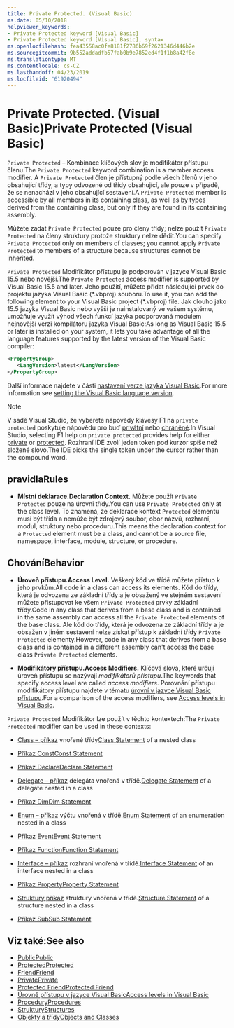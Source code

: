 ```yaml
---
title: Private Protected. (Visual Basic)
ms.date: 05/10/2018
helpviewer_keywords:
- Private Protected keyword [Visual Basic]
- Private Protected keyword [Visual Basic], syntax
ms.openlocfilehash: fea43558ac0fe8181f2786b69f2621346d446b2e
ms.sourcegitcommit: 9b552addadfb57fab0b9e7852ed4f1f1b8a42f8e
ms.translationtype: MT
ms.contentlocale: cs-CZ
ms.lasthandoff: 04/23/2019
ms.locfileid: "61920494"
---
```

# <a name="private-protected-visual-basic"></a><span data-ttu-id="f32d6-102">Private Protected. (Visual Basic)</span><span class="sxs-lookup"><span data-stu-id="f32d6-102">Private Protected (Visual Basic)</span></span>

<span data-ttu-id="f32d6-103">`Private Protected` – Kombinace klíčových slov je modifikátor přístupu členu.</span><span class="sxs-lookup"><span data-stu-id="f32d6-103">The `Private Protected` keyword combination is a member access modifier.</span></span> <span data-ttu-id="f32d6-104">A `Private Protected` člen je přístupný podle všech členů v jeho obsahující třídy, a typy odvozené od třídy obsahující, ale pouze v případě, že se nenachází v jeho obsahující sestavení.</span><span class="sxs-lookup"><span data-stu-id="f32d6-104">A `Private Protected` member is accessible by all members in its containing class, as well as by types derived from the containing class, but only if they are found in its containing assembly.</span></span>

<span data-ttu-id="f32d6-105">Můžete zadat `Private Protected` pouze pro členy třídy; nelze použít `Private Protected` na členy struktury protože struktury nelze dědit.</span><span class="sxs-lookup"><span data-stu-id="f32d6-105">You can specify `Private Protected` only on members of classes; you cannot apply `Private Protected` to members of a structure because structures cannot be inherited.</span></span>

<span data-ttu-id="f32d6-106">`Private Protected` Modifikátor přístupu je podporován v jazyce Visual Basic 15.5 nebo novější.</span><span class="sxs-lookup"><span data-stu-id="f32d6-106">The `Private Protected` access modifier is supported by Visual Basic 15.5 and later.</span></span> <span data-ttu-id="f32d6-107">Jeho použití, můžete přidat následující prvek do projektu jazyka Visual Basic (\*.vbproj) souboru.</span><span class="sxs-lookup"><span data-stu-id="f32d6-107">To use it, you can add the following element to your Visual Basic project (\*.vbproj) file.</span></span> <span data-ttu-id="f32d6-108">Jak dlouho jako 15.5 jazyka Visual Basic nebo vyšší je nainstalovaný ve vašem systému, umožňuje využít výhod všech funkcí jazyka podporovaná modulem nejnovější verzi kompilátoru jazyka Visual Basic:</span><span class="sxs-lookup"><span data-stu-id="f32d6-108">As long as Visual Basic 15.5 or later is installed on your system, it lets you take advantage of all the language features supported by the latest version of the Visual Basic compiler:</span></span>

```xml
<PropertyGroup>
   <LangVersion>latest</LangVersion>
</PropertyGroup>
```

<span data-ttu-id="f32d6-109">Další informace najdete v části [nastavení verze jazyka Visual Basic](../../language-reference/configure-language-version.md).</span><span class="sxs-lookup"><span data-stu-id="f32d6-109">For more information see [setting the Visual Basic language version](../../language-reference/configure-language-version.md).</span></span>

> [!NOTE]
> <span data-ttu-id="f32d6-110">V sadě Visual Studio, že vyberete nápovědy klávesy F1 na `private protected` poskytuje nápovědu pro buď [privátní](private.md) nebo [chráněné](protected.md).</span><span class="sxs-lookup"><span data-stu-id="f32d6-110">In Visual Studio, selecting F1 help on `private protected` provides help for either [private](private.md) or [protected](protected.md).</span></span> <span data-ttu-id="f32d6-111">Rozhraní IDE zvolí jeden token pod kurzor spíše než složené slovo.</span><span class="sxs-lookup"><span data-stu-id="f32d6-111">The IDE picks the single token under the cursor rather than the compound word.</span></span>

## <a name="rules"></a><span data-ttu-id="f32d6-112">pravidla</span><span class="sxs-lookup"><span data-stu-id="f32d6-112">Rules</span></span>

- <span data-ttu-id="f32d6-113">**Místní deklarace.**</span><span class="sxs-lookup"><span data-stu-id="f32d6-113">**Declaration Context.**</span></span> <span data-ttu-id="f32d6-114">Můžete použít `Private Protected` pouze na úrovni třídy.</span><span class="sxs-lookup"><span data-stu-id="f32d6-114">You can use `Private Protected` only at the class level.</span></span> <span data-ttu-id="f32d6-115">To znamená, že deklarace kontext `Protected` elementu musí být třída a nemůže být zdrojový soubor, obor názvů, rozhraní, modul, struktury nebo proceduru.</span><span class="sxs-lookup"><span data-stu-id="f32d6-115">This means the declaration context for a `Protected` element must be a class, and cannot be a source file, namespace, interface, module, structure, or procedure.</span></span>

## <a name="behavior"></a><span data-ttu-id="f32d6-116">Chování</span><span class="sxs-lookup"><span data-stu-id="f32d6-116">Behavior</span></span>

- <span data-ttu-id="f32d6-117">**Úroveň přístupu.**</span><span class="sxs-lookup"><span data-stu-id="f32d6-117">**Access Level.**</span></span> <span data-ttu-id="f32d6-118">Veškerý kód ve třídě můžete přístup k jeho prvkům.</span><span class="sxs-lookup"><span data-stu-id="f32d6-118">All code in a class can access its elements.</span></span> <span data-ttu-id="f32d6-119">Kód do třídy, která je odvozena ze základní třídy a je obsažený ve stejném sestavení můžete přistupovat ke všem `Private Protected` prvky základní třídy.</span><span class="sxs-lookup"><span data-stu-id="f32d6-119">Code in any class that derives from a base class and is contained in the same assembly can access all the `Private Protected` elements of the base class.</span></span> <span data-ttu-id="f32d6-120">Ale kód do třídy, která je odvozena ze základní třídy a je obsažen v jiném sestavení nelze získat přístup k základní třídy `Private Protected` elementy.</span><span class="sxs-lookup"><span data-stu-id="f32d6-120">However, code in any class that derives from a base class and is contained in a different assembly can't access the base class `Private Protected` elements.</span></span>

- <span data-ttu-id="f32d6-121">**Modifikátory přístupu.**</span><span class="sxs-lookup"><span data-stu-id="f32d6-121">**Access Modifiers.**</span></span> <span data-ttu-id="f32d6-122">Klíčová slova, které určují úroveň přístupu se nazývají *modifikátorů přístupu*.</span><span class="sxs-lookup"><span data-stu-id="f32d6-122">The keywords that specify access level are called *access modifiers*.</span></span> <span data-ttu-id="f32d6-123">Porovnání přístupu modifikátory přístupu najdete v tématu [úrovní v jazyce Visual Basic přístupu](../../../visual-basic/programming-guide/language-features/declared-elements/access-levels.md).</span><span class="sxs-lookup"><span data-stu-id="f32d6-123">For a comparison of the access modifiers, see [Access levels in Visual Basic](../../../visual-basic/programming-guide/language-features/declared-elements/access-levels.md).</span></span>

<span data-ttu-id="f32d6-124">`Private Protected` Modifikátor lze použít v těchto kontextech:</span><span class="sxs-lookup"><span data-stu-id="f32d6-124">The `Private Protected` modifier can be used in these contexts:</span></span>

- <span data-ttu-id="f32d6-125">[Class – příkaz](../../../visual-basic/language-reference/statements/class-statement.md) vnořené třídy</span><span class="sxs-lookup"><span data-stu-id="f32d6-125">[Class Statement](../../../visual-basic/language-reference/statements/class-statement.md) of a nested class</span></span>

- [<span data-ttu-id="f32d6-126">Příkaz Const</span><span class="sxs-lookup"><span data-stu-id="f32d6-126">Const Statement</span></span>](../../../visual-basic/language-reference/statements/const-statement.md)

- [<span data-ttu-id="f32d6-127">Příkaz Declare</span><span class="sxs-lookup"><span data-stu-id="f32d6-127">Declare Statement</span></span>](../../../visual-basic/language-reference/statements/declare-statement.md)

- <span data-ttu-id="f32d6-128">[Delegate – příkaz](../../../visual-basic/language-reference/statements/delegate-statement.md) delegáta vnořená v třídě.</span><span class="sxs-lookup"><span data-stu-id="f32d6-128">[Delegate Statement](../../../visual-basic/language-reference/statements/delegate-statement.md) of a delegate nested in a class</span></span>

- [<span data-ttu-id="f32d6-129">Příkaz Dim</span><span class="sxs-lookup"><span data-stu-id="f32d6-129">Dim Statement</span></span>](../../../visual-basic/language-reference/statements/dim-statement.md)

- <span data-ttu-id="f32d6-130">[Enum – příkaz](../../../visual-basic/language-reference/statements/enum-statement.md) výčtu vnořená v třídě.</span><span class="sxs-lookup"><span data-stu-id="f32d6-130">[Enum Statement](../../../visual-basic/language-reference/statements/enum-statement.md) of an enumeration nested in a class</span></span>

- [<span data-ttu-id="f32d6-131">Příkaz Event</span><span class="sxs-lookup"><span data-stu-id="f32d6-131">Event Statement</span></span>](../../../visual-basic/language-reference/statements/event-statement.md)

- [<span data-ttu-id="f32d6-132">Příkaz Function</span><span class="sxs-lookup"><span data-stu-id="f32d6-132">Function Statement</span></span>](../../../visual-basic/language-reference/statements/function-statement.md)

- <span data-ttu-id="f32d6-133">[Interface – příkaz](../../../visual-basic/language-reference/statements/interface-statement.md) rozhraní vnořená v třídě.</span><span class="sxs-lookup"><span data-stu-id="f32d6-133">[Interface Statement](../../../visual-basic/language-reference/statements/interface-statement.md) of an interface nested in a class</span></span>

- [<span data-ttu-id="f32d6-134">Příkaz Property</span><span class="sxs-lookup"><span data-stu-id="f32d6-134">Property Statement</span></span>](../../../visual-basic/language-reference/statements/property-statement.md)

- <span data-ttu-id="f32d6-135">[Struktury příkaz](../../../visual-basic/language-reference/statements/structure-statement.md) struktury vnořená v třídě.</span><span class="sxs-lookup"><span data-stu-id="f32d6-135">[Structure Statement](../../../visual-basic/language-reference/statements/structure-statement.md) of a structure nested in a class</span></span>

- [<span data-ttu-id="f32d6-136">Příkaz Sub</span><span class="sxs-lookup"><span data-stu-id="f32d6-136">Sub Statement</span></span>](../../../visual-basic/language-reference/statements/sub-statement.md)

## <a name="see-also"></a><span data-ttu-id="f32d6-137">Viz také:</span><span class="sxs-lookup"><span data-stu-id="f32d6-137">See also</span></span>

- [<span data-ttu-id="f32d6-138">Public</span><span class="sxs-lookup"><span data-stu-id="f32d6-138">Public</span></span>](../../../visual-basic/language-reference/modifiers/public.md)
- [<span data-ttu-id="f32d6-139">Protected</span><span class="sxs-lookup"><span data-stu-id="f32d6-139">Protected</span></span>](../../../visual-basic/language-reference/modifiers/protected.md)
- [<span data-ttu-id="f32d6-140">Friend</span><span class="sxs-lookup"><span data-stu-id="f32d6-140">Friend</span></span>](friend.md)
- [<span data-ttu-id="f32d6-141">Private</span><span class="sxs-lookup"><span data-stu-id="f32d6-141">Private</span></span>](../../../visual-basic/language-reference/modifiers/private.md)
- [<span data-ttu-id="f32d6-142">Protected Friend</span><span class="sxs-lookup"><span data-stu-id="f32d6-142">Protected Friend</span></span>](./protected-friend.md)
- [<span data-ttu-id="f32d6-143">Úrovně přístupu v jazyce Visual Basic</span><span class="sxs-lookup"><span data-stu-id="f32d6-143">Access levels in Visual Basic</span></span>](../../../visual-basic/programming-guide/language-features/declared-elements/access-levels.md)
- [<span data-ttu-id="f32d6-144">Procedury</span><span class="sxs-lookup"><span data-stu-id="f32d6-144">Procedures</span></span>](../../../visual-basic/programming-guide/language-features/procedures/index.md)
- [<span data-ttu-id="f32d6-145">Struktury</span><span class="sxs-lookup"><span data-stu-id="f32d6-145">Structures</span></span>](../../../visual-basic/programming-guide/language-features/data-types/structures.md)
- [<span data-ttu-id="f32d6-146">Objekty a třídy</span><span class="sxs-lookup"><span data-stu-id="f32d6-146">Objects and Classes</span></span>](../../../visual-basic/programming-guide/language-features/objects-and-classes/index.md)
